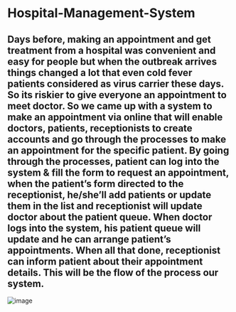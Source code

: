 # Hospital-Management-System
## Days before, making an appointment and get treatment from a hospital was convenient and easy for people but when the outbreak arrives things changed a lot that even cold fever patients considered as virus carrier these days. So its riskier to give everyone an appointment to meet doctor. So we came up with a system to make an appointment via online that will enable doctors, patients, receptionists to create accounts and go through the processes to make an appointment for the specific patient. By going through the processes, patient can log into the system &amp; fill the form to request an appointment, when the patient’s form directed to the receptionist, he/she’ll add patients or update them in the list and receptionist will update doctor about the patient queue. When doctor logs into the system, his patient queue will update and he can arrange patient’s appointments. When all that done, receptionist can inform patient about their appointment details. This will be the flow of the process our system.

![image](https://user-images.githubusercontent.com/67815837/116435116-a8621f00-a868-11eb-98f0-2b0c552fd037.png)


